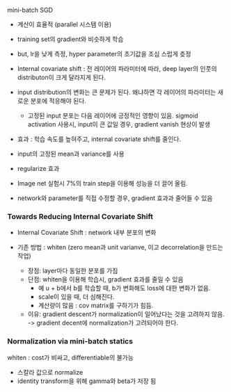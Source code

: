 mini-batch SGD

- 계산이 효율적 (parallel 시스템 이용)
- training set의 gradient와 비슷하게 학습



- but, lr을 낮게 측정, hyper parameter의 초기값을 조심 스럽게 츶정



- Internal covariate shift : 전 레이어의 파라미터에 따라, deep layer의 인풋의 distributon이 크게 달라지게 된다.
- input distribution의 변화는 큰 문제가 된다. 왜냐하면 각 레이어의 파라미터는 새로운 분포에 적응해야 된다. 
  - 고정된 input 분포는 다음 레이어에 긍정적인 영향이 있음. sigmoid activation 사용시, input이 큰 값일 경우, gradient vanish 현상이 발생



- 효과 : 학습 속도를 높혀주고, internal covariate shift를 줄인다.
- input의 고정된 mean과 variance를 사용
- regularize 효과



- Image net 실험시 7%의 train step을 이용해 성능을 더 끌어 올림.



- network와 parameter를 직접 수정할 경우, gradient 효과과 줄어들 수 있음

### Towards Reducing Internal Covariate Shift

- Internal Covariate Shift : network 내부 분포의 변화



- 기존 방법 : whiten (zero mean과 unit varianve, 이고 decorrelation을 만드는 작업)
  - 장점: layer마다 동일한 분포를 가짐
  - 단점: whiten을 이용해 학습시, gradient 효과를 줄일 수 있음
    - 예 u + b에서 b를 학습할 때, b가 변화해도 loss에 대한 변화가 없음.
    - scale이 있을 때, 더 심해진다.
    - 계산량이 많음 : cov matrix를 구하기가 힘듬.
  - 이유: gradient descent가 normalization이 일어났다는 것을 고려하지 않음. -> gradient decent에 normalization가 고려되어야 한다.

### Normalization via mini-batch statics

whiten : cost가 비싸고, differentiable의 불가능

- 스칼라 값으로 normalize
- identity transform을 위해 gamma와 beta가 저장 됨

